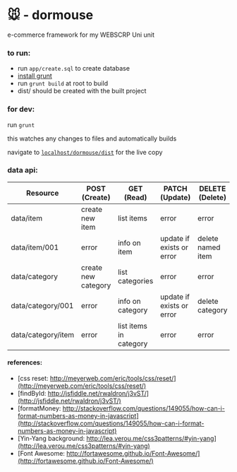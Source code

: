 # 🐭 - dormouse

e-commerce framework for my WEBSCRP Uni unit

### to run:

+ run `app/create.sql` to create database
+ [install grunt](http://gruntjs.com/getting-started)
+ run `grunt build` at root to build
+ dist/ should be created with the built project

### for dev:

run `grunt`

this watches any changes to files and automatically builds

navigate to [`localhost/dormouse/dist`](http://localhost/dormouse/dist) for the live copy


### data api:


Resource | POST (Create) | GET (Read) | PATCH (Update) | DELETE (Delete)
---------|---------------|------------|----------------------|----------------
data/item | create new item | list items | error | error
data/item/001 | error | info on item | update if exists or error | delete named item
data/category | create new category | list categories | error| error
data/category/001 | error | info on category | update if exists or error | delete category
data/category/item | error | list items in category | error | error

#### references:

+ [css reset: http://meyerweb.com/eric/tools/css/reset/](http://meyerweb.com/eric/tools/css/reset/)
+ [findById: http://jsfiddle.net/rwaldron/j3vST/](http://jsfiddle.net/rwaldron/j3vST/)
+ [formatMoney: http://stackoverflow.com/questions/149055/how-can-i-format-numbers-as-money-in-javascript](http://stackoverflow.com/questions/149055/how-can-i-format-numbers-as-money-in-javascript)
+ [Yin-Yang background: http://lea.verou.me/css3patterns/#yin-yang](http://lea.verou.me/css3patterns/#yin-yang)
+ [Font Awesome: http://fortawesome.github.io/Font-Awesome/](http://fortawesome.github.io/Font-Awesome/)

